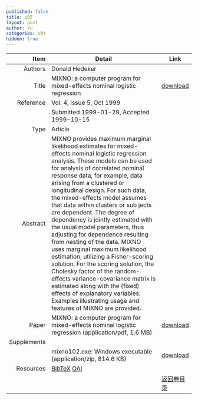 ```yaml
---
published: false
title: i05
layout: post
author: Yu
categories: v04
hidden: true
---
```


| Item | Detail | Link |
|---:|---|---|
| Authors | Donald Hedeker| |
| Title |MIXNO: a computer program for mixed-effects nominal logistic regression | [download](http://www.jstatsoft.org/v04/i05/paper) |
| Reference |Vol. 4, Issue 5, Oct 1999 | |
| | Submitted 1999-01-29, Accepted 1999-10-15| | 
| Type | Article| |
| Abstract | MIXNO provides maximum marginal likelihood estimates for mixed-effects nominal logistic regression analysis.  These models can be used for analysis of correlated nominal response data, for example, data arising from a clustered or longitudinal design.  For such data, the mixed-effects model assumes that data within clusters or sub jects are dependent.  The degree of dependency is jointly estimated with the usual model parameters, thus adjusting for dependence resulting from nesting of the data. MIXNO uses marginal maximum likelihood estimation, utilizing a Fisher-scoring solution.  For the scoring solution, the Cholesky factor of the random-effects variance-covariance matrix is estimated along with the (fixed) effects of explanatory variables. Examples illustrating usage and features of MIXNO are provided.| |
| Paper | MIXNO: a computer program for mixed-effects nominal logistic regression  (application/pdf, 1.6 MB)| [download](http://www.jstatsoft.org/v04/i05/paper) |
| Supplements | | |
| |mixno102.exe: Windows executable  (application/zip, 814.6 KB)|  [download](http://www.jstatsoft.org/v04/i05/supp/1) |
| Resources | [BibTeX](http://www.jstatsoft.org/v04/i05/bibtex) [OAI](http://www.jstatsoft.org/oai?verb=GetRecord&identifier=oai.jstatsoft/v04/i05&prefix=oai_dc)| |
| |  | [返回卷目录]({{site.baseurl}}/volume/v04.html) |